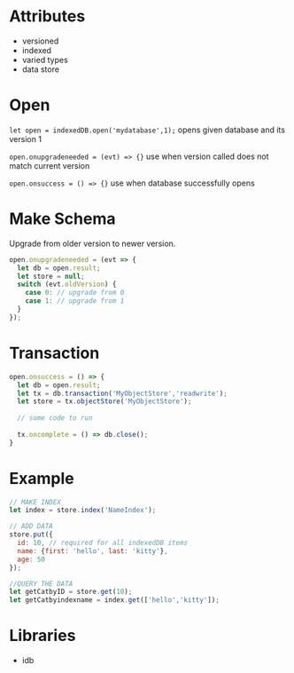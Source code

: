 # Attributes

- versioned
- indexed
- varied types
- data store

# Open

`let open = indexedDB.open('mydatabase',1);` opens given database and its version 1

`open.onupgradeneeded = (evt) => {}` use when version called does not match current version

`open.onsuccess = () => {}` use when database successfully opens

# Make Schema

Upgrade from older version to newer version.

```js
open.onupgradeneeded = (evt => {
  let db = open.result;
  let store = null;
  switch (evt.oldVersion) {
    case 0: // upgrade from 0
    case 1: // upgrade from 1
  }
});
```

# Transaction

```js
open.onsuccess = () => {
  let db = open.result;
  let tx = db.transaction('MyObjectStore','readwrite');
  let store = tx.objectStore('MyObjectStore');
  
  // some code to run
  
  tx.oncomplete = () => db.close();
}
```

# Example

```js
// MAKE INDEX
let index = store.index('NameIndex');

// ADD DATA
store.put({
  id: 10, // required for all indexedDB items
  name: {first: 'hello', last: 'kitty'},
  age: 50
});

//QUERY THE DATA
let getCatbyID = store.get(10);
let getCatbyindexname = index.get(['hello','kitty']);
```

# Libraries

- idb
